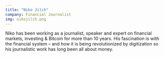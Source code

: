 ```yaml
---
title: "Niko Jilch"
company: Financial Journalist
img: nikojilch.png
---
```


Niko has been working as a journalist, speaker and expert on financial markets, investing & Bitcoin for more than 10 years. His fascination is with the financial system – and how it is being revolutionized by digitization so his journalistic work has long been all about money.
